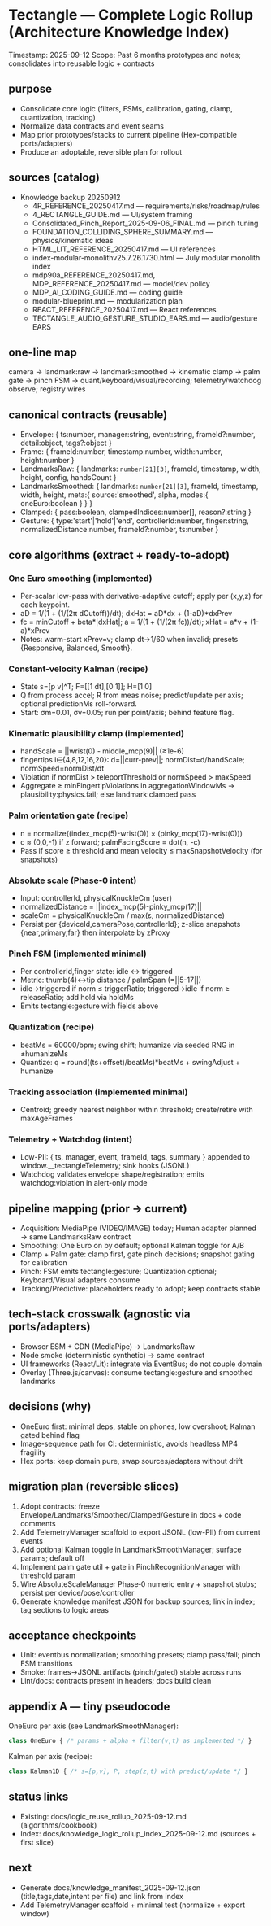 <!--
STIGMERGY REVIEW HEADER
Status: Pending verification
Review started: 2025-09-16T19:48-06:00
Expires: 2025-09-23T19:48-06:00 (auto-expire after 7 days)

Checklist:
- [ ] Re-evaluate this artifact against current Hexagonal goals
- [ ] Validate references against knowledge manifests
- [ ] Log decisions in TODO_2025-09-16.md
-->

# Tectangle — Complete Logic Rollup (Architecture Knowledge Index)

Timestamp: 2025-09-12
Scope: Past 6 months prototypes and notes; consolidates into reusable logic + contracts

## purpose

- Consolidate core logic (filters, FSMs, calibration, gating, clamp, quantization, tracking)
- Normalize data contracts and event seams
- Map prior prototypes/stacks to current pipeline (Hex-compatible ports/adapters)
- Produce an adoptable, reversible plan for rollout

## sources (catalog)

- Knowledge backup 20250912
  - 4R_REFERENCE_20250417.md — requirements/risks/roadmap/rules
  - 4_RECTANGLE_GUIDE.md — UI/system framing
  - Consolidated_Pinch_Report_2025-09-06_FINAL.md — pinch tuning
  - FOUNDATION_COLLIDING_SPHERE_SUMMARY.md — physics/kinematic ideas
  - HTML_LIT_REFERENCE_20250417.md — UI references
  - index-modular-monolithv25.7.26.1730.html — July modular monolith index
  - mdp90a_REFERENCE_20250417.md, MDP_REFERENCE_20250417.md — model/dev policy
  - MDP_AI_CODING_GUIDE.md — coding guide
  - modular-blueprint.md — modularization plan
  - REACT_REFERENCE_20250417.md — React references
  - TECTANGLE_AUDIO_GESTURE_STUDIO_EARS.md — audio/gesture EARS

## one-line map

camera → landmark:raw → landmark:smoothed → kinematic clamp → palm gate → pinch FSM → quant/keyboard/visual/recording; telemetry/watchdog observe; registry wires

## canonical contracts (reusable)

- Envelope: { ts:number, manager:string, event:string, frameId?:number, detail:object, tags?:object }
- Frame: { frameId:number, timestamp:number, width:number, height:number }
- LandmarksRaw: { landmarks: `number[21][3]`, frameId, timestamp, width, height, config, handsCount }
- LandmarksSmoothed: { landmarks: `number[21][3]`, frameId, timestamp, width, height, meta:{ source:'smoothed', alpha, modes:{ oneEuro:boolean } } }
- Clamped: { pass:boolean, clampedIndices:number[], reason?:string }
- Gesture: { type:'start'|'hold'|'end', controllerId:number, finger:string, normalizedDistance:number, frameId?:number, ts:number }

## core algorithms (extract + ready-to-adopt)

### One Euro smoothing (implemented)

- Per-scalar low-pass with derivative-adaptive cutoff; apply per (x,y,z) for each keypoint.
- aD = 1/(1 + (1/(2π dCutoff))/dt); dxHat = aD*dx + (1-aD)*dxPrev
- fc = minCutoff + beta*|dxHat|; a = 1/(1 + (1/(2π fc))/dt); xHat = a*v + (1-a)*xPrev
- Notes: warm-start xPrev=v; clamp dt→1/60 when invalid; presets {Responsive, Balanced, Smooth}.

### Constant-velocity Kalman (recipe)

- State s=[p v]^T; F=[[1 dt],[0 1]]; H=[1 0]
- Q from process accel; R from meas noise; predict/update per axis; optional predictionMs roll-forward.
- Start: σm=0.01, σv=0.05; run per point/axis; behind feature flag.

### Kinematic plausibility clamp (implemented)

- handScale = ||wrist(0) - middle_mcp(9)|| (≥1e-6)
- fingertips i∈{4,8,12,16,20}: d=||curr-prev||; normDist=d/handScale; normSpeed=normDist/dt
- Violation if normDist > teleportThreshold or normSpeed > maxSpeed
- Aggregate ≥ minFingertipViolations in aggregationWindowMs → plausibility:physics.fail; else landmark:clamped pass

### Palm orientation gate (recipe)

- n = normalize((index_mcp(5)-wrist(0)) × (pinky_mcp(17)-wrist(0)))
- c ≈ (0,0,-1) if z forward; palmFacingScore = dot(n, -c)
- Pass if score ≥ threshold and mean velocity ≤ maxSnapshotVelocity (for snapshots)

### Absolute scale (Phase‑0 intent)

- Input: controllerId, physicalKnuckleCm (user)
- normalizedDistance = ||index_mcp(5)-pinky_mcp(17)||
- scaleCm = physicalKnuckleCm / max(ε, normalizedDistance)
- Persist per {deviceId,cameraPose,controllerId}; z-slice snapshots {near,primary,far} then interpolate by zProxy

### Pinch FSM (implemented minimal)

- Per controllerId,finger state: idle ↔ triggered
- Metric: thumb(4)↔tip distance / palmSpan (=||5-17||)
- idle→triggered if norm ≤ triggerRatio; triggered→idle if norm ≥ releaseRatio; add hold via holdMs
- Emits tectangle:gesture with fields above

### Quantization (recipe)

- beatMs = 60000/bpm; swing shift; humanize via seeded RNG in ±humanizeMs
- Quantize: q = round((ts+offset)/beatMs)*beatMs + swingAdjust + humanize

### Tracking association (implemented minimal)

- Centroid; greedy nearest neighbor within threshold; create/retire with maxAgeFrames

### Telemetry + Watchdog (intent)

- Low-PII: { ts, manager, event, frameId, tags, summary } appended to window.__tectangleTelemetry; sink hooks (JSONL)
- Watchdog validates envelope shape/registration; emits watchdog:violation in alert-only mode

## pipeline mapping (prior → current)

- Acquisition: MediaPipe (VIDEO/IMAGE) today; Human adapter planned → same LandmarksRaw contract
- Smoothing: One Euro on by default; optional Kalman toggle for A/B
- Clamp + Palm gate: clamp first, gate pinch decisions; snapshot gating for calibration
- Pinch: FSM emits tectangle:gesture; Quantization optional; Keyboard/Visual adapters consume
- Tracking/Predictive: placeholders ready to adopt; keep contracts stable

## tech-stack crosswalk (agnostic via ports/adapters)

- Browser ESM + CDN (MediaPipe) → LandmarksRaw
- Node smoke (deterministic synthetic) → same contract
- UI frameworks (React/Lit): integrate via EventBus; do not couple domain
- Overlay (Three.js/canvas): consume tectangle:gesture and smoothed landmarks

## decisions (why)

- OneEuro first: minimal deps, stable on phones, low overshoot; Kalman gated behind flag
- Image-sequence path for CI: deterministic, avoids headless MP4 fragility
- Hex ports: keep domain pure, swap sources/adapters without drift

## migration plan (reversible slices)

1) Adopt contracts: freeze Envelope/Landmarks/Smoothed/Clamped/Gesture in docs + code comments
2) Add TelemetryManager scaffold to export JSONL (low-PII) from current events
3) Add optional Kalman toggle in LandmarkSmoothManager; surface params; default off
4) Implement palm gate util + gate in PinchRecognitionManager with threshold param
5) Wire AbsoluteScaleManager Phase‑0 numeric entry + snapshot stubs; persist per device/pose/controller
6) Generate knowledge manifest JSON for backup sources; link in index; tag sections to logic areas

## acceptance checkpoints

- Unit: eventbus normalization; smoothing presets; clamp pass/fail; pinch FSM transitions
- Smoke: frames→JSONL artifacts (pinch/gated) stable across runs
- Lint/docs: contracts present in headers; docs build clean

## appendix A — tiny pseudocode

OneEuro per axis (see LandmarkSmoothManager):

```js
class OneEuro { /* params + alpha + filter(v,t) as implemented */ }
```

Kalman per axis (recipe):

```js
class Kalman1D { /* s=[p,v], P, step(z,t) with predict/update */ }
```

## status links

- Existing: docs/logic_reuse_rollup_2025-09-12.md (algorithms/cookbook)
- Index: docs/knowledge_logic_rollup_index_2025-09-12.md (sources + first slice)

## next

- Generate docs/knowledge_manifest_2025-09-12.json (title,tags,date,intent per file) and link from index
- Add TelemetryManager scaffold + minimal test (normalize + export window)

